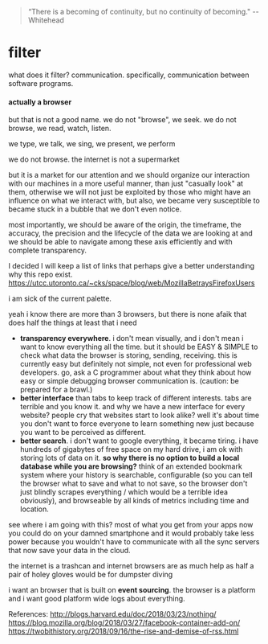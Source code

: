 > “There is a becoming of continuity, but no continuity of becoming."
-- Whitehead


# filter



what does it filter?
communication.
specifically, communication between software programs. 

#### actually a browser

but that is not a good name. 
we do not "browse", we seek. 
we do not browse, we read, watch, listen.

we type, we talk, we sing, we present, we perform

we do not browse. the internet is not a supermarket

but it is a market for our attention and we should organize our interaction with our machines in a more useful manner, than just "casually look" at them, otherwise we will not just be exploited by those who might have an influence on what we interact with, but also, we became very susceptible to became stuck in a bubble that we don't even notice. 

most importantly, we should be aware of the origin, the timeframe, the accuracy, the precision and the lifecycle of the data we are looking at and we should be able to navigate among these axis efficiently and with complete transparency. 


I decided I will keep a list of links that perhaps give a better understanding why this repo exist.
https://utcc.utoronto.ca/~cks/space/blog/web/MozillaBetraysFirefoxUsers


<rant>
 
i am sick of the current palette.  

yeah i know there are more than 3 browsers, but there is none afaik that does half the things at least that i need

- **transparency everywhere**. i don't mean visually, and i don't mean i want to know everything all the time. but it should be EASY & SIMPLE to check what data the browser is storing, sending, receiving. this is currently easy but definitely not simple, not even for professional web developers. go, ask a C programmer about what they think about how easy or simple debugging browser communication is. (caution: be prepared for a brawl.)
- **better interface** than tabs to keep track of different interests. tabs are terrible and you know it. and why we have a new interface for every website? people cry that websites start to look alike? well it's about time you don't want to force everyone to learn something new just because you want to be perceived as different.
- **better search**. i don't want to google everything, it became tiring. i have hundreds of gigabytes of free space on my hard drive, i am ok with storing lots of data on it. **so why there is no option to build a local database while you are browsing?** think of an extended bookmark system where your history is searchable, configurable (so you can tell the browser what to save and what to not save, so the browser don't just blindly scrapes everything / which would be a terrible idea obviously), and browseable by all kinds of metrics including time and location.  


see where i am going with this? most of what you get from your apps now you could do on your damned smartphone and it would probably take less power because you wouldn't have to communicate with all the sync servers that now save your data in the cloud.

the internet is a trashcan and internet browsers are as much help as half a pair of holey gloves would be for dumpster diving

i want an browser that is built on **event sourcing**. the browser is a platform and i want good platform wide logs about everything.

References:
http://blogs.harvard.edu/doc/2018/03/23/nothing/
https://blog.mozilla.org/blog/2018/03/27/facebook-container-add-on/
https://twobithistory.org/2018/09/16/the-rise-and-demise-of-rss.html
